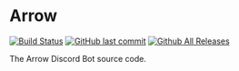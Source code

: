 # Arrow
[![Build Status](https://travis-ci.org/FozzieHi/Arrow.svg?branch=master)](https://travis-ci.org/FozzieHi/Arrow) [![GitHub last commit](https://img.shields.io/github/last-commit/fozziehi/arrow.svg?label=Last+updated)]() [![Github All Releases](https://img.shields.io/github/downloads/fozziehi/arrow/total.svg)]()

The Arrow Discord Bot source code.